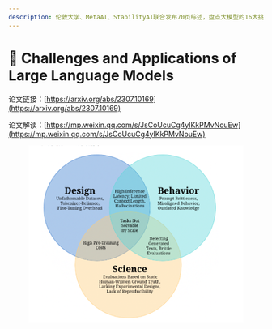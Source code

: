 ```yaml
---
description: 伦敦大学、MetaAI、StabilityAI联合发布70页综述，盘点大模型的16大挑战
---
```


# 👏 Challenges and Applications of Large Language Models

论文链接：[https://arxiv.org/abs/2307.10169](https://arxiv.org/abs/2307.10169)

论文解读：[https://mp.weixin.qq.com/s/JsCoUcuCg4ylKkPMvNouEw](https://mp.weixin.qq.com/s/JsCoUcuCg4ylKkPMvNouEw)

<figure><img src="../../.gitbook/assets/image (3).png" alt="" width="563"><figcaption></figcaption></figure>

